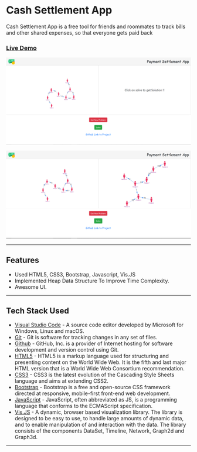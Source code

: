 # Cash Settlement App

Cash Settlement App is a free tool for friends and roommates to track bills and other shared expenses, so that everyone gets paid back <br>

### [Live Demo](https://payment-settlement-app.netlify.app/)

![screenshot](https://github.com/MinusRF/Payment-Settlement-App/blob/master/images/screenshot_1.PNG)

![screenshot](https://github.com/MinusRF/Payment-Settlement-App/blob/master/images/screenshot_2.PNG)

---

## Features

- Used HTML5, CSS3, Bootstrap, Javascript, Vis.JS
- Implemented Heap Data Structure To Improve Time Complexity.
- Awesome UI.

---

## Tech Stack Used

- [Visual Studio Code](https://code.visualstudio.com/) - A source code editor developed by Microsoft for Windows, Linux and macOS.
- [Git](https://git-scm.com/) - Git is software for tracking changes in any set of files.
- [Github](https://github.com/) - GitHub, Inc. is a provider of Internet hosting for software development and version control using Git.
- [HTML5](https://en.wikipedia.org/wiki/HTML5) - HTML5 is a markup language used for structuring and presenting content on the World Wide Web. It is the fifth and last major HTML version that is a World Wide Web Consortium recommendation.
- [CSS3](https://en.wikipedia.org/wiki/CSS) - CSS3 is the latest evolution of the Cascading Style Sheets language and aims at extending CSS2.
- [Bootstrap](https://getbootstrap.com/) - Bootstrap is a free and open-source CSS framework directed at responsive, mobile-first front-end web development.
- [JavaScript](https://www.javascript.com/) - JavaScript, often abbreviated as JS, is a programming language that conforms to the ECMAScript specification.
- [Vis.JS](https://visjs.org/) - A dynamic, browser based visualization library. The library is designed to be easy to use, to handle large amounts of dynamic data, and to enable manipulation of and interaction with the data. The library consists of the components DataSet, Timeline, Network, Graph2d and Graph3d.

---
